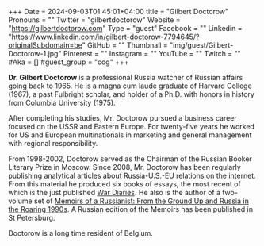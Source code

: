 +++
Date = 2024-09-03T01:45:01+04:00
title = "Gilbert Doctorow"
Pronouns = ""
Twitter = "gilbertdoctorow"
Website = "https://gilbertdoctorow.com"
Type = "guest"
Facebook = ""
Linkedin = "https://www.linkedin.com/in/gilbert-doctorow-7794645/?originalSubdomain=be"
GitHub = ""
Thumbnail = "img/guest/Gilbert-Doctorow-1.jpg"
Pinterest = ""
Instagram = ""
YouTube = ""
Twitch = ""
#Aka = []
#guest_group = "cog"
+++

__Dr. Gilbert Doctorow__ is a professional Russia watcher of Russian affairs going back to 1965. He is a magna cum laude graduate of Harvard College (1967), a past Fulbright scholar, and holder of a Ph.D. with honors in history from Columbia University (1975).

After completing his studies, Mr. Doctorow pursued a business career focused on the USSR and Eastern Europe. For twenty-five years he worked for US and European multinationals in marketing and general management with regional responsibility.

From 1998-2002, Doctorow served as the Chairman of the Russian Booker Literary Prize in Moscow. Since 2008, Mr. Doctorow has been regularly publishing analytical articles about Russia-U.S.-EU relations on the internet. From this material he produced six books of essays, the most recent of which is the just published [War Diaries](https://a.co/d/7J6szrP). He also is the author of a two-volume set of [Memoirs of a Russianist:  From the Ground Up and Russia in the Roaring 1990s](https://a.co/d/1lW8vNi). A Russian edition of the Memoirs has been published in St Petersburg.

Doctorow is a long time resident of Belgium.
